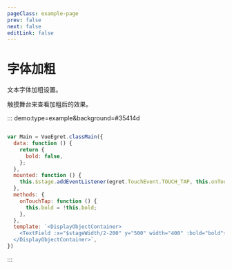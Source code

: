 ```yaml
---
pageClass: example-page
prev: false
next: false
editLink: false
---
```


# 字体加粗

文本字体加粗设置。

触摸舞台来查看加粗后的效果。

::: demo:type=example&background=#35414d

```javascript

var Main = VueEgret.classMain({
  data: function () {
    return {
      bold: false,
    };
  },
  mounted: function () {
    this.$stage.addEventListener(egret.TouchEvent.TOUCH_TAP, this.onTouchTap, this);
  },
  methods: {
    onTouchTap: function () {
      this.bold = !this.bold;
    },
  },
  template: `<DisplayObjectContainer> 
    <TextField :x="$stageWidth/2-200" y="500" width="400" :bold="bold">这是个文本粗体示例，请轻触更换文本是否加粗!</TextField>
  </DisplayObjectContainer>`,
})
```

:::
